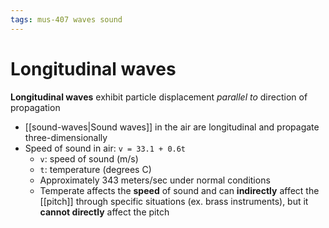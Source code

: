```yaml
---
tags: mus-407 waves sound
---
```


# Longitudinal waves

**Longitudinal waves** exhibit particle displacement _parallel to_ direction of propagation

- [[sound-waves|Sound waves]] in the air are longitudinal and propagate three-dimensionally
- Speed of sound in air: `v = 33.1 + 0.6t`
  - `v`: speed of sound (m/s)
  - `t`: temperature (degrees C)
  - Approximately 343 meters/sec under normal conditions
  - Temperate affects the **speed** of sound and can **indirectly** affect the [[pitch]] through specific situations (ex. brass instruments), but it **cannot directly** affect the pitch
